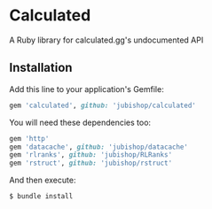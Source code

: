 # Calculated

A Ruby library for calculated.gg's undocumented API

## Installation

Add this line to your application's Gemfile:

```ruby
gem 'calculated', github: 'jubishop/calculated'
```

You will need these dependencies too:

```ruby
gem 'http'
gem 'datacache', github: 'jubishop/datacache'
gem 'rlranks', github: 'jubishop/RLRanks'
gem 'rstruct', github: 'jubishop/rstruct'
```

And then execute:

```sh
$ bundle install
```
